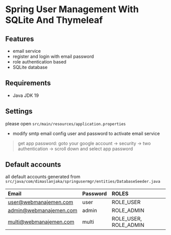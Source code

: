 # Spring User Management With SQLite And Thymeleaf

## Features

- email service
- register and login with email password
- role authentication based
- SQLite database

## Requirements
- Java JDK 19

## Settings
please open `src/main/resources/application.properties`

- modify smtp email config user and password to activate email service
> get app password: goto your google account -> security -> two authentication -> scroll down and select app password

## Default accounts

all default accounts generated from `src/java/com/dimaslanjaka/springusermgr/entities/DatabaseSeeder.java`

| Email | Password | ROLES |
| :--- | :--- | :--- |
| user@webmanajemen.com | user | ROLE_USER |
| admin@webmanajemen.com | admin | ROLE_ADMIN |
| multi@webmanajemen.com | multi | ROLE_USER, ROLE_ADMIN |